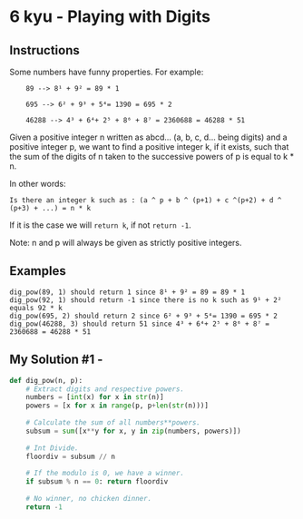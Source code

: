 # 6 kyu - Playing with Digits
## Instructions
Some numbers have funny properties. For example:
```
    89 --> 8¹ + 9² = 89 * 1

    695 --> 6² + 9³ + 5⁴= 1390 = 695 * 2

    46288 --> 4³ + 6⁴+ 2⁵ + 8⁶ + 8⁷ = 2360688 = 46288 * 51
```

Given a positive integer n written as abcd... (a, b, c, d... being digits) and a positive integer p, we want to find a positive integer k, if it exists, such that the sum of the digits of n taken to the successive powers of p is equal to k * n.

In other words:

    Is there an integer k such as : (a ^ p + b ^ (p+1) + c ^(p+2) + d ^ (p+3) + ...) = n * k

If it is the case we will `return k`, if not `return -1`.

Note: n and p will always be given as strictly positive integers.

## Examples
```
dig_pow(89, 1) should return 1 since 8¹ + 9² = 89 = 89 * 1
dig_pow(92, 1) should return -1 since there is no k such as 9¹ + 2² equals 92 * k
dig_pow(695, 2) should return 2 since 6² + 9³ + 5⁴= 1390 = 695 * 2
dig_pow(46288, 3) should return 51 since 4³ + 6⁴+ 2⁵ + 8⁶ + 8⁷ = 2360688 = 46288 * 51
```

## My Solution #1 - 
```python
def dig_pow(n, p):
    # Extract digits and respective powers.
    numbers = [int(x) for x in str(n)]
    powers = [x for x in range(p, p+len(str(n)))]
    
    # Calculate the sum of all numbers**powers.
    subsum = sum([x**y for x, y in zip(numbers, powers)])
    
    # Int Divide.
    floordiv = subsum // n
    
    # If the modulo is 0, we have a winner.
    if subsum % n == 0: return floordiv
    
    # No winner, no chicken dinner.
    return -1
```